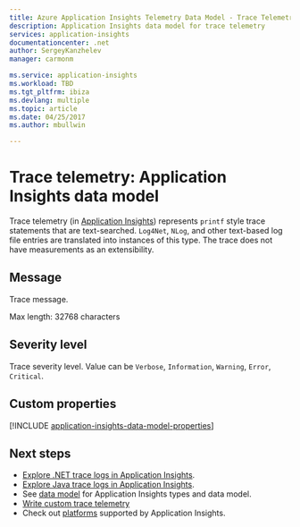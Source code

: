 ```yaml
---
title: Azure Application Insights Telemetry Data Model - Trace Telemetry | Microsoft Docs
description: Application Insights data model for trace telemetry
services: application-insights
documentationcenter: .net
author: SergeyKanzhelev
manager: carmonm

ms.service: application-insights
ms.workload: TBD
ms.tgt_pltfrm: ibiza
ms.devlang: multiple
ms.topic: article
ms.date: 04/25/2017
ms.author: mbullwin

---
```

# Trace telemetry: Application Insights data model

Trace telemetry (in [Application Insights](app-insights-overview.md)) represents `printf` style trace statements that are text-searched. `Log4Net`, `NLog`, and other text-based log file entries are translated into instances of this type. The trace does not have measurements as an extensibility.

## Message

Trace message.

Max length: 32768 characters

## Severity level

Trace severity level. Value can be `Verbose`, `Information`, `Warning`, `Error`, `Critical`.

## Custom properties

[!INCLUDE [application-insights-data-model-properties](../../includes/application-insights-data-model-properties.md)]

## Next steps

- [Explore .NET trace logs in Application Insights](app-insights-asp-net-trace-logs.md).
- [Explore Java trace logs in Application Insights](app-insights-java-trace-logs.md).
- See [data model](application-insights-data-model.md) for Application Insights types and data model.
- [Write custom trace telemetry](app-insights-api-custom-events-metrics.md#tracktrace)
- Check out [platforms](app-insights-platforms.md) supported by Application Insights.
